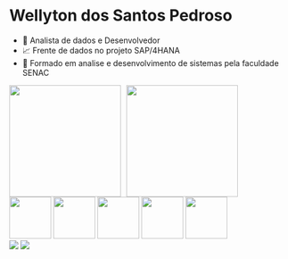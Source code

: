 # Wellyton dos Santos Pedroso

- 👜 Analista de dados e Desenvolvedor
- 📈 Frente de dados no projeto SAP/4HANA
- 📖 Formado em analise e desenvolvimento de sistemas pela faculdade SENAC
<div style="display: flex; gap:10px;">
  <img src="https://github-readme-stats.vercel.app/api?username=wellytonDSP&show_icons=true&theme=merko"  style="height: 200px;">
  <img src="https://github-readme-stats.vercel.app/api/top-langs/?username=wellytonDSP&layout=donut&theme=merko"  style="height: 200px;">
</div>

<div>

<img src="https://cdn.jsdelivr.net/gh/devicons/devicon@latest/icons/azuresqldatabase/azuresqldatabase-original.svg" style="height: 75px;"/>

<img src="https://cdn.jsdelivr.net/gh/devicons/devicon@latest/icons/oracle/oracle-original.svg" style="height: 75px;"/>

<img src="https://cdn.jsdelivr.net/gh/devicons/devicon@latest/icons/postgresql/postgresql-original.svg" style="height: 75px;"/>

<img src="https://cdn.jsdelivr.net/gh/devicons/devicon@latest/icons/mongodb/mongodb-original-wordmark.svg" style="height: 75px;"/>

<img src="https://cdn.jsdelivr.net/gh/devicons/devicon@latest/icons/python/python-original-wordmark.svg" style="height: 75px;"/>
        
</div>


<div>
<img src="https://img.shields.io/badge/WhatsApp-25D366?style=for-the-badge&logo=whatsapp&logoColor=white">
<a href="www.linkedin.com/in/wellyton-pedroso"><img src="https://camo.githubusercontent.com/7fee771b415a6f144501304c2c4074aa62a0dd96ddc0f8c0aafd95ac0af584c1/68747470733a2f2f696d672e736869656c64732e696f2f62616467652f2d4c696e6b6564496e2d2532333030373742353f7374796c653d666f722d7468652d6261646765266c6f676f3d6c696e6b6564696e266c6f676f436f6c6f723d7768697465" data-canonical-src="https://img.shields.io/badge/-LinkedIn-%230077B5?style=for-the-badge&amp;logo=linkedin&amp;logoColor=white" style="max-width: 100%;"></a>
</div>
